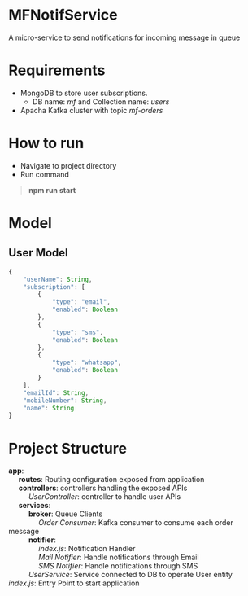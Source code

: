 # MFNotifService

A micro-service to send notifications for incoming message in queue

# Requirements
- MongoDB to store user subscriptions. 
  - DB name: *mf* and Collection name: *users*
- Apacha Kafka cluster with topic *mf-orders*

# How to run

- Navigate to project directory
- Run command 
> **npm run start**<br>

# Model

## User Model 

```javascript
{
    "userName": String,
    "subscription": [
        {
            "type": "email",
            "enabled": Boolean
        },
        {
            "type": "sms",
            "enabled": Boolean
        },
        {
            "type": "whatsapp",
            "enabled": Boolean
        }
    ],
    "emailId": String,
    "mobileNumber": String,
    "name": String
}
```

# Project Structure

**app**:<br>
&nbsp;&nbsp;&nbsp;&nbsp;&nbsp;**routes**: Routing configuration exposed from application<br>
&nbsp;&nbsp;&nbsp;&nbsp;&nbsp;**controllers**: controllers handling the exposed APIs<br>
&nbsp;&nbsp;&nbsp;&nbsp;&nbsp;&nbsp;&nbsp;&nbsp;&nbsp;&nbsp;*UserController*: controller to handle user APIs<br>
&nbsp;&nbsp;&nbsp;&nbsp;&nbsp;**services**:<br>
&nbsp;&nbsp;&nbsp;&nbsp;&nbsp;&nbsp;&nbsp;&nbsp;&nbsp;&nbsp;**broker**: Queue Clients<br>
&nbsp;&nbsp;&nbsp;&nbsp;&nbsp;&nbsp;&nbsp;&nbsp;&nbsp;&nbsp;&nbsp;&nbsp;&nbsp;&nbsp;&nbsp;*Order Consumer*: Kafka consumer to consume each order message<br>
&nbsp;&nbsp;&nbsp;&nbsp;&nbsp;&nbsp;&nbsp;&nbsp;&nbsp;&nbsp;**notifier**: <br>
&nbsp;&nbsp;&nbsp;&nbsp;&nbsp;&nbsp;&nbsp;&nbsp;&nbsp;&nbsp;&nbsp;&nbsp;&nbsp;&nbsp;&nbsp;*index.js*: Notification Handler<br>
&nbsp;&nbsp;&nbsp;&nbsp;&nbsp;&nbsp;&nbsp;&nbsp;&nbsp;&nbsp;&nbsp;&nbsp;&nbsp;&nbsp;&nbsp;*Mail Notifier*: Handle notifications through Email<br>
&nbsp;&nbsp;&nbsp;&nbsp;&nbsp;&nbsp;&nbsp;&nbsp;&nbsp;&nbsp;&nbsp;&nbsp;&nbsp;&nbsp;&nbsp;*SMS Notifier*: Handle notifications through SMS<br>
&nbsp;&nbsp;&nbsp;&nbsp;&nbsp;&nbsp;&nbsp;&nbsp;&nbsp;&nbsp;*UserService*: Service connected to DB to operate User entity<br>
*index.js*: Entry Point to start application